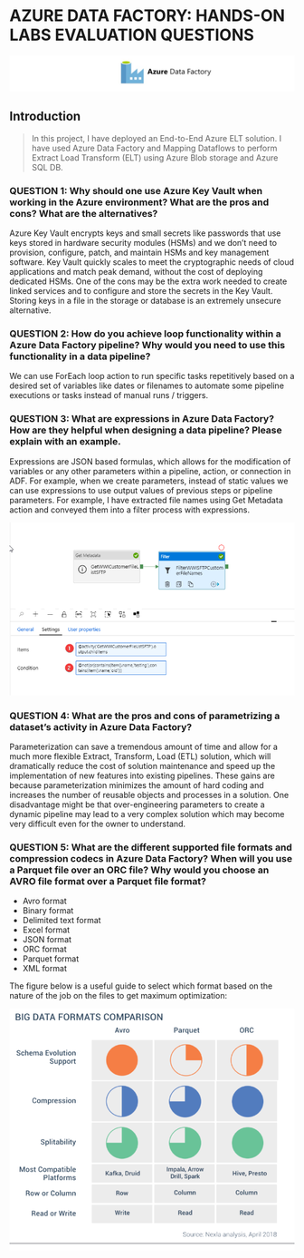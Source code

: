 
# AZURE DATA FACTORY: HANDS-ON LABS EVALUATION QUESTIONS

<kbd> <img src="images/adf.jpg" /> </kbd>

## Introduction

>  In this project, I have deployed an End-to-End Azure ELT solution. I have used Azure Data Factory and Mapping Dataflows to perform Extract Load Transform (ELT) using Azure Blob storage and Azure SQL DB.


### QUESTION 1: Why should one use Azure Key Vault when working in the Azure environment? What are the pros and cons? What are the alternatives? ###

Azure Key Vault encrypts keys and small secrets like passwords that use keys stored in hardware security modules (HSMs) and we don’t need to provision, configure, patch, and maintain HSMs and key management software. Key Vault quickly scales to meet the cryptographic needs of cloud applications and match peak demand, without the cost of deploying dedicated HSMs. One of the cons may be the extra work needed to create linked services and to configure and store the secrets in the Key Vault. Storing keys in a file in the storage or database is an extremely unsecure alternative. 

### QUESTION 2: How do you achieve loop functionality within a Azure Data Factory pipeline? Why would you need to use this functionality in a data pipeline? ###

We can use ForEach loop action to run specific tasks repetitively based on a desired set of variables like dates or filenames to automate some pipeline executions or tasks instead of manual runs / triggers.

### QUESTION 3: What are expressions in Azure Data Factory? How are they helpful when designing a data pipeline? Please explain with an example. ###

Expressions are JSON based formulas, which allows for the modification of variables or any other parameters within a pipeline, action, or connection in ADF. For example, when we create parameters, instead of static values we can use expressions to use output values of previous steps or pipeline parameters. For example, I have extracted file names using Get Metadata action and conveyed them into a filter process with expressions.

 <kbd> <img src="images/expression.png" /> </kbd>

### QUESTION 4: What are the pros and cons of parametrizing a dataset’s activity in Azure Data Factory? ###

Parameterization can save a tremendous amount of time and allow for a much more flexible Extract, Transform, Load (ETL) solution, which will dramatically reduce the cost of solution maintenance and speed up the implementation of new features into existing pipelines. These gains are because parameterization minimizes the amount of hard coding and increases the number of reusable objects and processes in a solution. One disadvantage might be that over-engineering parameters to create a dynamic pipeline may lead to a very complex solution which may become very difficult even for the owner to understand.

### QUESTION 5: What are the different supported file formats and compression codecs in Azure Data Factory? When will you use a Parquet file over an ORC file? Why would you choose an AVRO file format over a Parquet file format? ###

- Avro format
- Binary format
- Delimited text format
- Excel format
- JSON format
- ORC format
- Parquet format
- XML format

The figure below is a useful guide to select which format based on the nature of the job on the files to get maximum optimization:

 <kbd> <img src="images/data_types.png" /> </kbd>